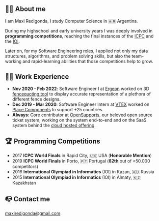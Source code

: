 ## 👋🏽 About me

I am Maxi Redigonda, I study Computer Science in 🇦🇷 Argentina.

During my highschool and early university years I was deeply involved in **programming competitions**, reaching the final instances of the [ICPC](https://icpc.global/) and the [IOI](https://ioinformatics.org/).

Later on, for my Software Engineering roles, I applied not only my data structures, algorithms, and problem solving skills, but also the team-working and rapid-learning abilities that those competitions help to grow.

## 👷🏽 Work Experience

- **Nov 2020 - Feb 2022**: Software Engineer I at [Ergeon](https://www.ergeon.com/) worked on 3D [fencequoting tool](https://fencequoting.com/) to display accurate representation of a plethora of different fence designs.
- **Dec 2019 - Mar 2020**: Software Engineer Intern at [VTEX](https://vtex.com/us-en/) worked on [Place Components](https://github.com/vtex-apps/place-components) to support +25 countries.
- **Always**: Core contributor at [OpenSupports](https://www.opensupports.com/), our beloved open source ticket system, working on the system end-to-end and on the SaaS system behind the [cloud hosted offering](opensupports.com/pricing).

## 🏆 Programming Competitions

- 2017 **ICPC World Finals** in Rapid City, 🇺🇸 USA (**Honorable Mention**)
- 2019 **ICPC World Finals** in Porto, 🇵🇹 Portugal (**62th** out of >50.000 competitors)
- 2016 **International Olympiad in Informatics** (IOI) in Kazan, 🇷🇺 Russia
- 2015 **International Olympiad in Informatics** (IOI) in Almaty, 🇰🇿 Kazakhstan

## 📭 Contact me

maxiredigonda@gmail.com
